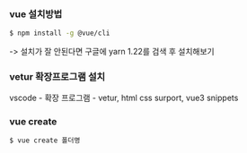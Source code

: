 ### vue 설치방법
```sh
$ npm install -g @vue/cli
```
-> 설치가 잘 안된다면 구글에 yarn 1.22를 검색 후 설치해보기

### vetur 확장프로그램 설치
vscode -  확장 프로그램 - vetur, html css surport, vue3 snippets

### vue create
```sh
$ vue create 폴더명
```

<template> 안에는 HTML짜고,
<script> 안에는 JS짜고,
<style> 안에는 CSS짜고


### 미리보기 띄우기
```sh
$ npm run serve
```

### node.js를 설치한 이유?
npm을 사용하고 싶어서 설치함
* npm: 각종 웹개발 라이브러리 설치 도구

npm으로 @vue/cli를 설치함
* vue/cli: vue프로젝트를 빠르게 생성해주는 라이브러리

### APP.Vue
App.Vue가 메인페이지이다.

웹 브라우저는 vue파일을 해석 할 수 없다.
### 그렇다면 브라우저가 해석할 수 있는 이유는?
App.vue에 있는 파일을 html로 빠꿔서 퍼블릭의 index.html에 넣어주기때문에(main.js가 처리해줌) 실제 웹사이트처럼 잘 동작하고 있다.

# node_modules
프로젝트에 쓰는 라이브러리들

# src
소스 코드를 다 담는 곳

# public
html파일, 기타파일 보관

# package.json
라이브러리 버전, 프로젝트 설정 기록

### 데이터 바인딩
js데이터를 html에 꽂아넣는 문법
사용하는 이유
- html에 하드코딩으로 직접 데이터를 입력해줘도 되지만, 나중에 변경이 어려우므로 데이터 바인딩을 사용한다.
```js
<script>
export default {
  name: 'App',
  data(){
    return {
      // 데이터 보관함
      // 데이터는object자료 형태로 저장
      {}
    }
  },
  components: {
  }
}
</script>
```
